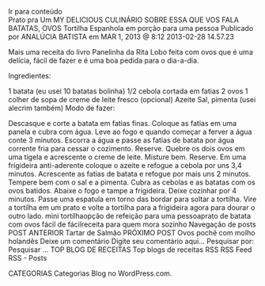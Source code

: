 Ir para conteúdo	
Prato pra Um
MY DELICIOUS CULINÁRIO SOBRE ESSA QUE VOS FALA
BATATAS, OVOS
Tortilha Espanhola em porção para uma pessoa
Publicado por ANALÚCIA BATISTA em MAR 1, 2013 @ 8:12
2013-02-28 14.57.23

Mais uma receita do livro Panelinha da Rita Lobo feita com ovos que é uma delícia, fácil de fazer e é uma boa pedida para o dia-a-dia.

Ingredientes:

1 batata (eu usei 10 batatas bolinha)
1/2 cebola cortada em fatias
2 ovos
1 colher de sopa de creme de leite fresco (opcional)
Azeite
Sal, pimenta (usei alecrim também)
Modo de fazer:

Descasque e corte a batata em fatias finas. Coloque as fatias em uma panela e cubra com água. Leve ao fogo e quando começar a ferver a água conte 3 minutos. Escorra a água e passe as fatias de batata por água corrente fria para cessar o cozimento. Reserve.
Quebre os dois ovos em uma tigela e acrescente o creme de leite. Misture bem. Reserve.
Em uma frigideira anti-aderente coloque o azeite e refogue  a cebola por uns 3,4 minutos. Acrescente as fatias de batata e refogue por mais uns 2 minutos. Tempere bem com o sal e a pimenta.
Cubra as cebolas e as batatas com os ovos batidos. Abaixe o fogo e tampe a frigideira. Deixe cozinhar por 4 minutos.
Passe uma espatula em torno das bordar para soltar a tortilha. Vire a tortilha em um prato e volte a tortilha para a frigideira agora para dourar o outro lado.
mini tortilhaopção de refeição para uma pessoaprato de batata com ovos fácil de fácilreceita para quem mora sozinho
Navegação de posts
POST ANTERIOR
Tartar de Salmão
PRÓXIMO POST
Ovos pochê com molho holandês
Deixe um comentário
Digite seu comentário aqui...
Pesquisar por:
Pesquisar …
TOP BLOG DE RECEITAS
Top blogs de receitas
RSS
RSS Feed RSS - Posts

CATEGORIAS
Categorias
Blog no WordPress.com.
